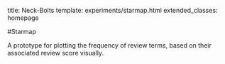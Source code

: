 title: Neck-Bolts
template: experiments/starmap.html
extended_classes: homepage

#Starmap

A prototype for plotting the frequency of review terms, based on their associated review score visually. 